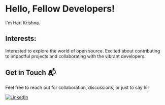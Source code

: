 # Hello, Fellow Developers! 

I'm Hari Krishna.

## Interests:
Interested to explore the world of open source. Excited about contributing to impactful projects and collaborating with the vibrant developers.

## Get in Touch 📬
Feel free to reach out for collaboration, discussions, or just to say hi!

[![LinkedIn](https://img.shields.io/badge/LinkedIn-Connect-blue)](https://in.linkedin.com/in/hari-krishna-r-86659b249)

